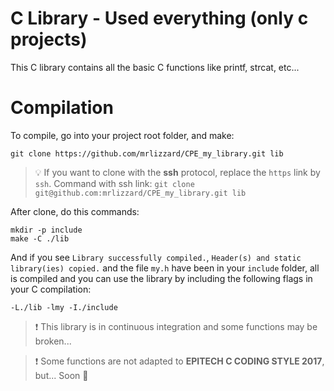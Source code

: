 # C Library - Used everything (only c projects)

This C library contains all the basic C functions like printf, strcat, etc...

# Compilation

To compile, go into your project root folder, and make:

```
git clone https://github.com/mrlizzard/CPE_my_library.git lib
```

> :bulb: If you want to clone with the **ssh** protocol, replace the `https` link by `ssh`.
> Command with ssh link: ```git clone git@github.com:mrlizzard/CPE_my_library.git lib```

After clone, do this commands:

```
mkdir -p include
make -C ./lib
```

And if you see ```Library successfully compiled.```, ```Header(s) and static library(ies) copied.``` and the file `my.h` have been in your `include` folder, all is compiled and you can use the library by including the following flags in your C compilation:

```
-L./lib -lmy -I./include
```

> :exclamation: This library is in continuous integration and some functions may be broken...

> :exclamation: Some functions are not adapted to **EPITECH C CODING STYLE 2017**, but... Soon :tongue: 